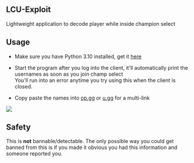 ## LCU-Exploit
Lightweight application to decode player  while inside champion select

## Usage
* Make sure you have Python 3.10 installed, get it <a href="https://www.python.org/downloads/release/python-31010/">here</a>

* Start the program after you log into the client, it'll automatically print the usernames as soon as you join champ select</br>
You'll run into an error anytime you try using this when the client is closed.

* Copy paste the names into <a href="https://op.gg">op.gg</a> or <a href="https://u.gg">u.gg</a> for a multi-link

<img src="https://media.discordapp.net/attachments/987757390730522694/1074194351774760990/image.png?width=770&height=428">

## Safety

This is **not** bannable/detectable. The only possible way you could get banned from this is if you made it obvious you had this information and someone reported you. </br>
